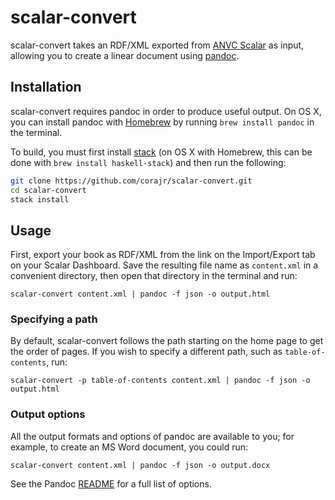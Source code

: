 # scalar-convert

scalar-convert takes an RDF/XML exported from
[ANVC Scalar](https://github.com/anvc/scalar) as input, allowing you to create a
linear document using [pandoc](http://pandoc.org/).

## Installation

scalar-convert requires pandoc in order to produce useful output. On OS X, you
can install pandoc with [Homebrew](http://brew.sh/) by running `brew install
pandoc` in the terminal.

To build, you must first install
[stack](https://github.com/commercialhaskell/stack/blob/master/doc/install_and_upgrade.md)
(on OS X with Homebrew, this can be done with `brew install haskell-stack`) and
then run the following:

```sh
git clone https://github.com/corajr/scalar-convert.git
cd scalar-convert
stack install
```

## Usage

First, export your book as RDF/XML from the link on the Import/Export tab on
your Scalar Dashboard. Save the resulting file name as `content.xml` in a
convenient directory, then open that directory in the terminal and run:

`scalar-convert content.xml | pandoc -f json -o output.html`

### Specifying a path

By default, scalar-convert follows the path starting on the home page to get the
order of pages. If you wish to specify a different path, such as
`table-of-contents`, run:

`scalar-convert -p table-of-contents content.xml | pandoc -f json -o output.html`

### Output options

All the output formats and options of pandoc are available to you; for example,
to create an MS Word document, you could run:

`scalar-convert content.xml | pandoc -f json -o output.docx`

See the Pandoc [README](http://pandoc.org/README.html) for a full list of
options.
